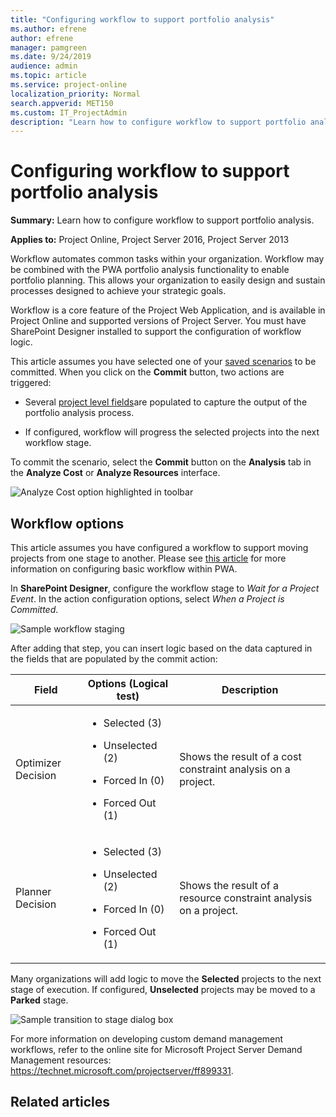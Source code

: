 ```yaml
---
title: "Configuring workflow to support portfolio analysis"
ms.author: efrene
author: efrene
manager: pamgreen
ms.date: 9/24/2019
audience: admin
ms.topic: article
ms.service: project-online
localization_priority: Normal
search.appverid: MET150
ms.custom: IT_ProjectAdmin
description: "Learn how to configure workflow to support portfolio analysis."
---
```


# Configuring workflow to support portfolio analysis

**Summary:** Learn how to configure workflow to support portfolio analysis.

**Applies to:** Project Online, Project Server 2016, Project Server 2013

Workflow automates common tasks within your organization. Workflow may be combined with the PWA portfolio analysis functionality to enable portfolio planning. This allows your organization to easily design and sustain processes designed to achieve your strategic goals.

Workflow is a core feature of the Project Web Application, and is available in Project Online and supported versions of Project Server. You must have SharePoint Designer installed to support the configuration of workflow logic.

This article assumes you have selected one of your [saved scenarios](comparing-portfolio-scenarios.md) to be committed. When you click on the **Commit** button, two actions are triggered:

- Several [project level fields](prioritizing-the-portfolio-with-custom-fields.md)are populated to capture the output of the portfolio analysis process.

- If configured, workflow will progress the selected projects into the next workflow stage.

To commit the scenario, select the **Commit** button on the **Analysis** tab in the **Analyze Cost** or **Analyze Resources** interface.

![Analyze Cost option highlighted in toolbar](media/15-image1.png)

## Workflow options

This article assumes you have configured a workflow to support moving projects from one stage to another. Please see [this article](https://docs.microsoft.com/project/create-a-sample-project-web-app-workflow) for more information on configuring basic workflow within PWA.

In **SharePoint Designer**, configure the workflow stage to *Wait for a Project Event*. In the action configuration options, select *When a Project is Committed*.

![Sample workflow staging](media/15-image2.png)

After adding that step, you can insert logic based on the data captured in the fields that are populated by the commit action:

<table>
<thead>
<tr class="header">
<th>Field</th>
<th>Options (Logical test)</th>
<th>Description</th>
</tr>
</thead>
<tbody>
<tr class="odd">
<td>Optimizer Decision</td>
<td><ul>
<li><p>Selected (3)</p></li>
<li><p>Unselected (2)</p></li>
<li><p>Forced In (0)</p></li>
<li><p>Forced Out (1)</p></li>
</ul></td>
<td>Shows the result of a cost constraint analysis on a project.</td>
</tr>
<tr class="even">
<td>Planner Decision</td>
<td><ul>
<li><p>Selected (3)</p></li>
<li><p>Unselected (2)</p></li>
<li><p>Forced In (0)</p></li>
<li><p>Forced Out (1)</p></li>
</ul></td>
<td>Shows the result of a resource constraint analysis on a project.</td>
</tr>
</tbody>
</table>

Many organizations will add logic to move the **Selected** projects to the next stage of execution. If configured, **Unselected** projects may be moved to a **Parked** stage.

![Sample transition to stage dialog box](media/15-image3.png)

For more information on developing custom demand management workflows, refer to the online site for Microsoft Project Server Demand Management resources: <https://technet.microsoft.com/projectserver/ff899331>.

## Related articles
